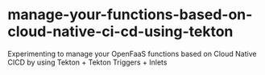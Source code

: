 # manage-your-functions-based-on-cloud-native-ci-cd-using-tekton
Experimenting to manage your OpenFaaS functions based on Cloud Native CICD by using Tekton + Tekton Triggers + Inlets
